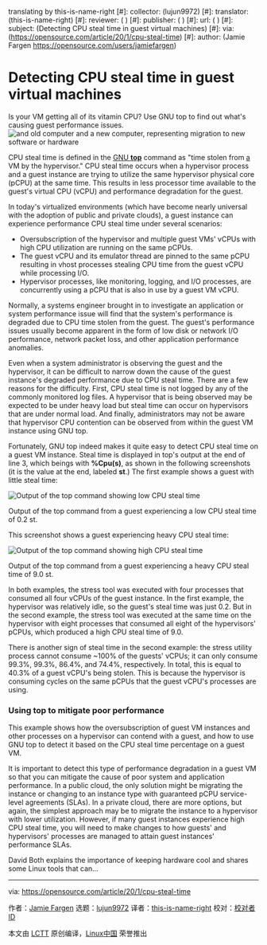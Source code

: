 translating by this-is-name-right
[#]: collector: (lujun9972)
[#]: translator: (this-is-name-right)
[#]: reviewer: ( )
[#]: publisher: ( )
[#]: url: ( )
[#]: subject: (Detecting CPU steal time in guest virtual machines)
[#]: via: (https://opensource.com/article/20/1/cpu-steal-time)
[#]: author: (Jamie Fargen https://opensource.com/users/jamiefargen)

Detecting CPU steal time in guest virtual machines
======
Is your VM getting all of its vitamin CPU? Use GNU top to find out
what's causing guest performance issues.
![and old computer and a new computer, representing migration to new software or hardware][1]

CPU steal time is defined in the [GNU **top**][2] command as "time stolen from [a] VM by the hypervisor." CPU steal time occurs when a hypervisor process and a guest instance are trying to utilize the same hypervisor physical core (pCPU) at the same time. This results in less processor time available to the guest's virtual CPU (vCPU) and performance degradation for the guest.

In today's virtualized environments (which have become nearly universal with the adoption of public and private clouds), a guest instance can experience performance CPU steal time under several scenarios:

  * Oversubscription of the hypervisor and multiple guest VMs' vCPUs with high CPU utilization are running on the same pCPUs.
  * The guest vCPU and its emulator thread are pinned to the same pCPU resulting in vhost processes stealing CPU time from the guest vCPU while processing I/O.
  * Hypervisor processes, like monitoring, logging, and I/O processes, are concurrently using a pCPU that is also in use by a guest VM vCPU.



Normally, a systems engineer brought in to investigate an application or system performance issue will find that the system's performance is degraded due to CPU time stolen from the guest. The guest's performance issues usually become apparent in the form of low disk or network I/O performance, network packet loss, and other application performance anomalies.

Even when a system administrator is observing the guest and the hypervisor, it can be difficult to narrow down the cause of the guest instance's degraded performance due to CPU steal time. There are a few reasons for the difficulty. First, CPU steal time is not logged by any of the commonly monitored log files. A hypervisor that is being observed may be expected to be under heavy load but steal time can occur on hypervisors that are under normal load. And finally, administrators may not be aware that hypervisor CPU contention can be observed from within the guest VM instance using GNU top.

Fortunately, GNU top indeed makes it quite easy to detect CPU steal time on a guest VM instance. Steal time is displayed in top's output at the end of line 3, which beings with **%Cpu(s)**, as shown in the following screenshots (it is the value at the end, labeled **st**.) The first example shows a guest with little steal time:

![Output of the top command showing low CPU steal time][3]

Output of the top command from a guest experiencing a low CPU steal time of 0.2 st.

This screenshot shows a guest experiencing heavy CPU steal time:

![Output of the top command showing high CPU steal time][4]

Output of the top command from a guest experiencing a heavy CPU steal time of 9.0 st.

In both examples, the stress tool was executed with four processes that consumed all four vCPUs of the guest instance. In the first example, the hypervisor was relatively idle, so the guest's steal time was just 0.2. But in the second example, the stress tool was executed at the same time on the hypervisor with eight processes that consumed all eight of the hypervisors' pCPUs, which produced a high CPU steal time of 9.0.

There is another sign of steal time in the second example: the stress utility process cannot consume ~100% of the guests' vCPUs; it can only consume 99.3%, 99.3%, 86.4%, and 74.4%, respectively. In total, this is equal to 40.3% of a guest vCPU's being stolen. This is because the hypervisor is consuming cycles on the same pCPUs that the guest vCPU's processes are using.

### Using top to mitigate poor performance

This example shows how the oversubscription of guest VM instances and other processes on a hypervisor can contend with a guest, and how to use GNU top to detect it based on the CPU steal time percentage on a guest VM.

It is important to detect this type of performance degradation in a guest VM so that you can mitigate the cause of poor system and application performance. In a public cloud, the only solution might be migrating the instance or changing to an instance type with guaranteed pCPU service-level agreements (SLAs). In a private cloud, there are more options, but again, the simplest approach may be to migrate the instance to a hypervisor with lower utilization. However, if many guest instances experience high CPU steal time, you will need to make changes to how guests' and hypervisors' processes are managed to attain guest instances' performance SLAs.

David Both explains the importance of keeping hardware cool and shares some Linux tools that can...

--------------------------------------------------------------------------------

via: https://opensource.com/article/20/1/cpu-steal-time

作者：[Jamie Fargen][a]
选题：[lujun9972][b]
译者：[this-is-name-right](https://github.com/译者ID)
校对：[校对者ID](https://github.com/校对者ID)

本文由 [LCTT](https://github.com/LCTT/TranslateProject) 原创编译，[Linux中国](https://linux.cn/) 荣誉推出

[a]: https://opensource.com/users/jamiefargen
[b]: https://github.com/lujun9972
[1]: https://opensource.com/sites/default/files/styles/image-full-size/public/lead-images/migration_innovation_computer_software.png?itok=VCFLtd0q (and old computer and a new computer, representing migration to new software or hardware)
[2]: https://en.wikipedia.org/wiki/Top_(software)
[3]: https://opensource.com/sites/default/files/uploads/cpu-steal-time_1.png (Output of the top command showing low CPU steal time)
[4]: https://opensource.com/sites/default/files/uploads/cpu-steal-time_2.png (Output of the top command showing high CPU steal time)
